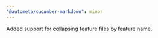 ```yaml
---
"@autometa/cucumber-markdown": minor
---
```


Added support for collapsing feature files by feature name.
